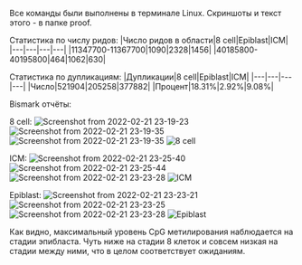Все команды были выполнены в терминале Linux.
Скриншоты и текст этого - в папке proof.

Статистика по числу ридов:
|Число ридов в области|8 cell|Epiblast|ICM|
|---|---|---|---|
|11347700-11367700|1090|2328|1456|
|40185800-40195800|464|1062|630|

Статистика по дупликациям:
|Дупликации|8 cell|Epiblast|ICM|
|---|---|---|---|
|Число|521904|205258|377882|
|Процент|18.31%|2.92%|9.08%|

Bismark отчёты:

8 cell:
![Screenshot from 2022-02-21 23-19-23](https://user-images.githubusercontent.com/60808642/155021722-6951c6c3-5e32-4967-9657-dfedfcc57a30.png)
![Screenshot from 2022-02-21 23-19-35](https://user-images.githubusercontent.com/60808642/155021789-77457d7c-aa6a-4645-8de5-8dee04d1b039.png)
![Screenshot from 2022-02-21 23-19-35](https://user-images.githubusercontent.com/60808642/155021748-39ddffbc-6832-4331-a3d6-52692eea4436.png)
![8 cell](https://user-images.githubusercontent.com/60808642/154995957-dc9efa1d-071c-4730-b5c7-944dfc09734d.png)

ICM:
![Screenshot from 2022-02-21 23-25-40](https://user-images.githubusercontent.com/60808642/155022349-1d4dc970-862b-42d6-ae3d-9bf1ad4eb421.png)
![Screenshot from 2022-02-21 23-25-44](https://user-images.githubusercontent.com/60808642/155022395-92853f91-ae9d-4c02-9215-f27e2c8121a7.png)
![Screenshot from 2022-02-21 23-23-28](https://user-images.githubusercontent.com/60808642/155022487-0181053a-a98f-4445-9ee6-eab1f1b391da.png)
![ICM](https://user-images.githubusercontent.com/60808642/154996003-66df01e7-bf5b-44d6-8954-4b69a1369f98.png)

Epiblast:
![Screenshot from 2022-02-21 23-23-21](https://user-images.githubusercontent.com/60808642/155022052-902b45c4-9fb2-42ac-9e80-533176be13ae.png)
![Screenshot from 2022-02-21 23-23-25](https://user-images.githubusercontent.com/60808642/155022061-513f568a-6754-4123-bacb-6dfa764424ba.png)
![Screenshot from 2022-02-21 23-23-28](https://user-images.githubusercontent.com/60808642/155022071-cc8e424b-6c6d-4bda-997b-7ddbe56238a0.png)
![Epiblast](https://user-images.githubusercontent.com/60808642/154995981-bb2dd211-e909-40a8-a5da-a3fbc257a0e0.png)

Как видно, максимальный уровень CpG метилирования наблюдается на стадии эпибласта. Чуть ниже на стадии 8 клеток и совсем низкая на стадии между ними, что в целом соответствует ожиданиям.

